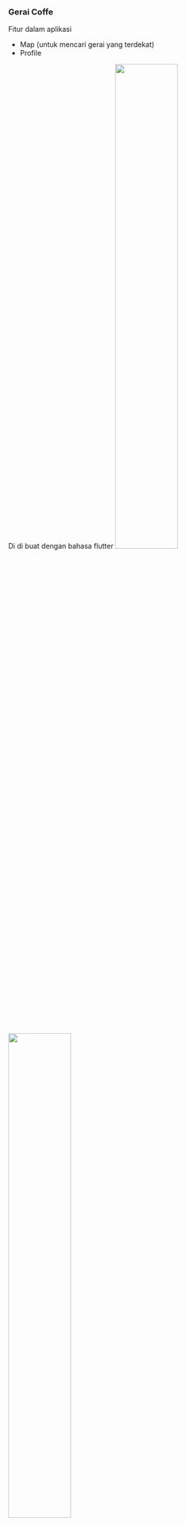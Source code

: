 <h3>Gerai Coffe</h3>

Fitur dalam aplikasi
- Map (untuk mencari gerai yang terdekat)
- Profile

Di di buat dengan bahasa flutter
<img src="https://www.chaerul.biz.id/images/Screenshot_20240301-233213.png" width="50%"/>
<img src="https://www.chaerul.biz.id/images/Screenshot_20240303-142938.png" width="50%"/>

